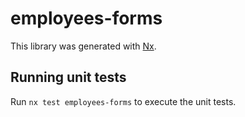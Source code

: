 # employees-forms

This library was generated with [Nx](https://nx.dev).

## Running unit tests

Run `nx test employees-forms` to execute the unit tests.

